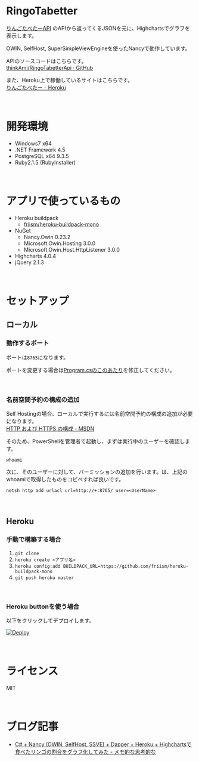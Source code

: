 RingoTabetter
=============

[りんごたべたーAPI](http://ringo-tabetter-api.herokuapp.com/) のAPIから返ってくるJSONを元に、Highchartsでグラフを表示します。

OWIN, SelfHost, SuperSimpleViewEngineを使ったNancyで動作しています。

APIのソースコードはこちらです。  
[thinkAmi/RingoTabetterApi · GitHub](https://github.com/thinkAmi/RingoTabetterApi)

また、Heroku上で稼働しているサイトはこちらです。  
[りんごたべたー - Heroku](http://ringo-tabetter-cs.herokuapp.com/)

　  
# 開発環境
- Windows7 x64
- .NET Framework 4.5
- PostgreSQL x64 9.3.5
- Ruby2.1.5 (RubyInstaller)

　  
# アプリで使っているもの
- Heroku buildpack
  - [friism/heroku-buildpack-mono](https://github.com/friism/heroku-buildpack-mono)
- NuGet
  - Nancy.Owin 0.23.2
  - Microsoft.Owin.Hosting 3.0.0
  - Microsoft.Owin.Host.HttpListener 3.0.0
- Highcharts 4.0.4
- jQuery 2.1.3

　  
# セットアップ
## ローカル
### 動作するポート
ポートは`8765`になります。

ポートを変更する場合は[Program.csのこのあたり](https://github.com/thinkAmi/RingoTabetter/blob/c11d0bfdb48b704a509878cbfbcae6ff6016967b/RingoTabetter/Program.cs#L18)を修正してください。

　  
### 名前空間予約の構成の追加
Self Hostingの場合、ローカルで実行するには名前空間予約の構成の追加が必要になります。  
[HTTP および HTTPS の構成 - MSDN](http://msdn.microsoft.com/ja-jp/library/ms733768.aspx)

そのため、PowerShellを管理者で起動し、まずは実行中のユーザーを確認します。

```
whoami
```

次に、そのユーザーに対して、パーミッションの追加を行います。<UserName>は、上記のwhoamiで取得したものをコピペすれば良いです。

```
netsh http add urlacl url=http://+:8765/ user=<UserName>
```

　  
## Heroku
### 手動で構築する場合
1. `git clone`
2. `heroku create <アプリ名>`
3. `heroku config:add BUILDPACK_URL=https://github.com/friism/heroku-buildpack-mono`
4. `git push heroku master`

　  
### Heroku buttonを使う場合
以下をクリックしてデプロイします。
<p><a href="https://heroku.com/deploy?template=https://github.com/thinkAmi/RingoTabetter"> <img alt="Deploy" src="https://www.herokucdn.com/deploy/button.png"></a></p>

　  
# ライセンス
MIT

　  
# ブログ記事
- [C# + Nancy (OWIN, SelfHost, SSVE) + Dapper + Heroku + Highchartsで食べたリンゴの割合をグラフ化してみた - メモ的な思考的な](http://thinkami.hatenablog.com/entry/2015/01/14/064115)
